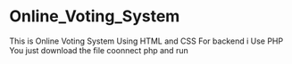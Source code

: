 # Online_Voting_System
This is Online Voting System Using HTML and CSS 
For backend i Use PHP 
You just download the file coonnect php and run 
